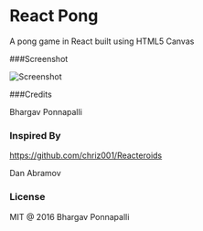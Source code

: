 # React Pong

A pong game in React built using HTML5 Canvas


###Screenshot

![Screenshot](https://cloud.githubusercontent.com/assets/2936644/12702605/1c2283ee-c854-11e5-8cd8-461a44c3f34b.png)

###Credits

Bhargav Ponnapalli

### Inspired By

https://github.com/chriz001/Reacteroids

Dan Abramov

### License

MIT @ 2016 Bhargav Ponnapalli
